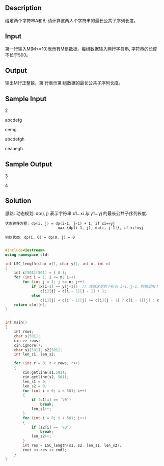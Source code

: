 ## Description
给定两个字符串A和B, 请计算这两人个字符串的最长公共子序列长度。

## Input
第一行输入M(M<=10)表示有M组数据。每组数据输入两行字符串, 字符串的长度不长于500。

## Output
输出M行正整数，第i行表示第i组数据的最长公共子序列长度。

## Sample Input
2

abcdefg

cemg

abcdefgh

ceaaegh

## Sample Output
3

4




## Solution
思路: 动态规划. dp(i, j) 表示字符串 x1...xi 与 y1...yj 的最长公共子序列长度. 

```
状态转移方程: dp(i, j) = dp(i-1, j-1) + 1, if xi==yj
                        max {dp(i-1, j), dp(i, j-1)}, if xi!=yj
                        
初始状态: dp(i, 0) = dp(0, j) = 0
```

```C++

#include<iostream>
using namespace std;

int LSC_length(char x[], char y[], int m, int n)
{
    int c[501][501] = { 0 };
    for (int i = 1; i <= m; i++)
        for (int j = 1; j <= n; j++)
            if (x[i-1] == y[j-1])  // 注意这里的下标识 i-1，j-1，别搞混啦！！
                c[i][j] = c[i - 1][j - 1] + 1;
            else
                c[i][j] = c[i - 1][j] >= c[i][j - 1] ? c[i - 1][j] : c[i][j - 1];
    return c[m][n];
}


int main()
{
    int rows;
    char s[501];
    cin >> rows;
    cin.ignore();
    char s1[501], s2[501];
    int len_s1, len_s2;

    for (int r = 0; r < rows; r++)
    {
        cin.getline(s1,501);
        cin.getline(s2, 501);
        len_s1 = 0;
        len_s2 = 0;
        for (int i = 0; i < 501; i++)
        {
            if (s1[i] == '\0')
                break;
            len_s1++;
        }
        for (int i = 0; i < 501; i++)
        {
            if (s2[i] == '\0')
                break;
            len_s2++;
        }
        int res = LSC_length(s1, s2, len_s1, len_s2);
        cout << res << endl;
    }
}

```
